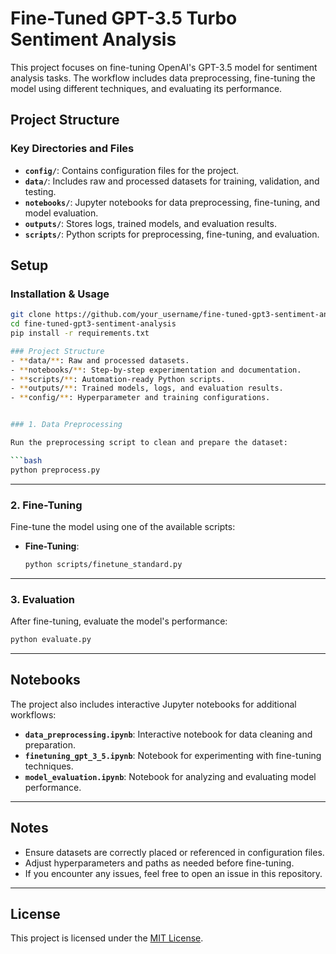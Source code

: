 # Fine-Tuned GPT-3.5 Turbo Sentiment Analysis

This project focuses on fine-tuning OpenAI's GPT-3.5 model for sentiment analysis tasks. The workflow includes data preprocessing, fine-tuning the model using different techniques, and evaluating its performance.

## Project Structure

### Key Directories and Files

- **`config/`**: Contains configuration files for the project.
- **`data/`**: Includes raw and processed datasets for training, validation, and testing.
- **`notebooks/`**: Jupyter notebooks for data preprocessing, fine-tuning, and model evaluation.
- **`outputs/`**: Stores logs, trained models, and evaluation results.
- **`scripts/`**: Python scripts for preprocessing, fine-tuning, and evaluation.

## Setup

### Installation & Usage

````bash
git clone https://github.com/your_username/fine-tuned-gpt3-sentiment-analysis.git
cd fine-tuned-gpt3-sentiment-analysis
pip install -r requirements.txt

### Project Structure
- **data/**: Raw and processed datasets.
- **notebooks/**: Step-by-step experimentation and documentation.
- **scripts/**: Automation-ready Python scripts.
- **outputs/**: Trained models, logs, and evaluation results.
- **config/**: Hyperparameter and training configurations.


### 1. Data Preprocessing

Run the preprocessing script to clean and prepare the dataset:

```bash
python preprocess.py
````

---

### 2. Fine-Tuning

Fine-tune the model using one of the available scripts:

- **Fine-Tuning**:

  ```bash
  python scripts/finetune_standard.py
  ```

---

### 3. Evaluation

After fine-tuning, evaluate the model's performance:

```bash
python evaluate.py
```

---

## Notebooks

The project also includes interactive Jupyter notebooks for additional workflows:

- **`data_preprocessing.ipynb`**: Interactive notebook for data cleaning and preparation.
- **`finetuning_gpt_3_5.ipynb`**: Notebook for experimenting with fine-tuning techniques.
- **`model_evaluation.ipynb`**: Notebook for analyzing and evaluating model performance.

---

## Notes

- Ensure datasets are correctly placed or referenced in configuration files.
- Adjust hyperparameters and paths as needed before fine-tuning.
- If you encounter any issues, feel free to open an issue in this repository.

---

## License

This project is licensed under the [MIT License](LICENSE).
